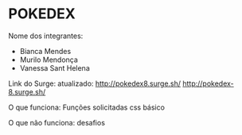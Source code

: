 # POKEDEX

Nome dos integrantes: 
- Bianca Mendes
- Murilo Mendonça
- Vanessa Sant Helena

Link do Surge:
atualizado: http://pokedex8.surge.sh/
http://pokedex-8.surge.sh/

O que funciona:
Funções solicitadas
css básico

O que não funciona: 
desafios

